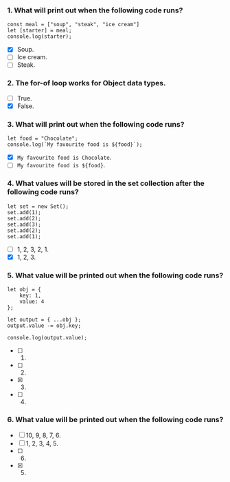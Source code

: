 ### 1. What will print out when the following code runs?

```
const meal = ["soup", "steak", "ice cream"]
let [starter] = meal;
console.log(starter);
```

- [x] Soup.
- [ ] Ice cream.
- [ ] Steak.

### 2. The for-of loop works for Object data types.

- [ ] True.
- [x] False.

### 3. What will print out when the following code runs?

```
let food = "Chocolate";
console.log(`My favourite food is ${food}`);
```

- [x] `My favourite food is Chocolate`.
- [ ] `My favourite food is ${food}`.

### 4. What values will be stored in the set collection after the following code runs?

```
let set = new Set();
set.add(1);
set.add(2);
set.add(3);
set.add(2);
set.add(1);
```

- [ ] 1, 2, 3, 2, 1.
- [x] 1, 2, 3.

### 5. What value will be printed out when the following code runs?

```
let obj = {
    key: 1,
    value: 4
};

let output = { ...obj };
output.value -= obj.key;

console.log(output.value);
```

- [ ] 1.
- [ ] 2.
- [x] 3.
- [ ] 4.

### 6. What value will be printed out when the following code runs?

- [ ] 10, 9, 8, 7, 6.
- [ ] 1, 2, 3, 4, 5.
- [ ] 6.
- [x] 5.
